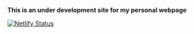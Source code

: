 
**This is an under development site for my personal webpage**

[![Netlify Status](https://api.netlify.com/api/v1/badges/aeff4e07-6f11-4b1c-9101-2c50e8497a68/deploy-status)](https://app.netlify.com/sites/arghyaguha/deploys)